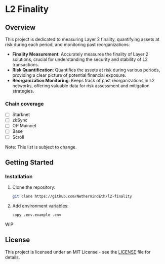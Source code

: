 # L2 Finality

## Overview

This project is dedicated to measuring Layer 2 finality, quantifying assets at risk during each period, and monitoring past reorganizations:

- **Finality Measurement**: Accurately measures the finality of Layer 2 solutions, crucial for understanding the security and stability of L2 transactions.
- **Risk Quantification**: Quantifies the assets at risk during various periods, providing a clear picture of potential financial exposure.
- **Reorganization Monitoring**: Keeps track of past reorganizations in L2 networks, offering valuable data for risk assessment and mitigation strategies.


### Chain coverage
- [ ] Starknet 
- [ ] zkSync
- [ ] OP Mainnet
- [ ] Base 
- [ ] Scroll

Note: This list is subject to change.


## Getting Started

### Installation

1. Clone the repository:
   ```bash
   git clone https://github.com/NethermindEth/l2-finality
   ```
2. Add environment variables:
   ```bash
   copy .env.example .env
   ```

WIP


## License

This project is licensed under an MIT License - see the [LICENSE](LICENSE) file for details.


